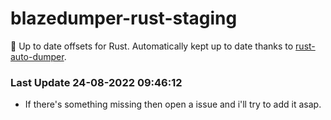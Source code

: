 # blazedumper-rust-staging

🚀 Up to date offsets for Rust. Automatically kept up to date thanks to [rust-auto-dumper](https://github.com/Akandesh/rust-auto-dumper).


### Last Update 24-08-2022 09:46:12
- If there's something missing then open a issue and i'll try to add it asap.